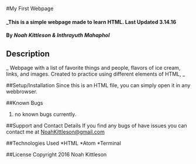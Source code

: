 #My First Webpage

#### _This is a simple webpage made to learn HTML.  Last Updated 3.14.16

#### By _**Noah Kittleson & Inthrayuth Mahaphol**_

## Description
_ Webpage with a list of favorite things and people, flavors of ice cream, links, and images.  Created to practice using different elements of HTML, _

##Setup/Installation
Since this is an HTML file, you can simply open it in any webbrowser.

##Known Bugs
1. no known bugs currently.

##Support and Contact Details
If you find any bugs of have issues you can contact me at NoahKittleson@gmail.com

##Technologies Used
*HTML
*Atom
*Terminal

##License
Copyright 2016 Noah Kittleson
